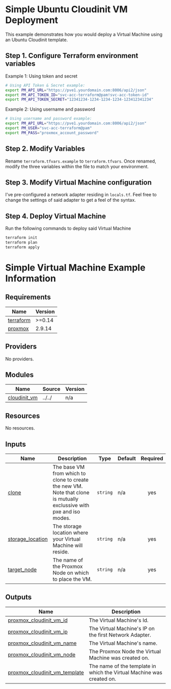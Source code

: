 # Simple Ubuntu Cloudinit VM Deployment
This example demonstrates how you would deploy a Virtual Machine using an Ubuntu Cloudinit template. 

## Step 1. Configure Terraform environment variables

Example 1: Using token and secret
```bash
# Using API Token & Secret example:
export PM_API_URL="https://pve1.yourdomain.com:8006/api2/json"
export PM_API_TOKEN_ID="svc-acc-terraform@pam!svc-acc-token-id"
export PM_API_TOKEN_SECRET="12341234-1234-1234-1234-123412341234"
```

Example 2: Using username and password
```bash
# Using username and password example:
export PM_API_URL="https://pve1.yourdomain.com:8006/api2/json"
export PM_USER="svc-acc-terraform@pam"
export PM_PASS="proxmox_account_password"
```

## Step 2. Modify Variables

Rename `terraform.tfvars.example` to `terraform.tfvars`. Once renamed, modify the three variables within the file to match your environment.


## Step 3. Modify Virtual Machine configuration

I've pre-configured a network adapter residing in `locals.tf`. Feel free to change the settings of said adapter to get a feel of the syntax. 

## Step 4. Deploy Virtual Machine

Run the following commands to deploy said Virtual Machine
```bash
terraform init
terraform plan
terraform apply
```

# Simple Virtual Machine Example Information

<!-- BEGINNING OF PRE-COMMIT-TERRAFORM DOCS HOOK -->
## Requirements

| Name | Version |
|------|---------|
| <a name="requirement_terraform"></a> [terraform](#requirement\_terraform) | >=0.14 |
| <a name="requirement_proxmox"></a> [proxmox](#requirement\_proxmox) | 2.9.14 |

## Providers

No providers.

## Modules

| Name | Source | Version |
|------|--------|---------|
| <a name="module_cloudinit_vm"></a> [cloudinit\_vm](#module\_cloudinit\_vm) | ../../ | n/a |

## Resources

No resources.

## Inputs

| Name | Description | Type | Default | Required |
|------|-------------|------|---------|:--------:|
| <a name="input_clone"></a> [clone](#input\_clone) | The base VM from which to clone to create the new VM. Note that clone is mutually exclussive with pxe and iso modes. | `string` | n/a | yes |
| <a name="input_storage_location"></a> [storage\_location](#input\_storage\_location) | The storage location where your Virtual Machine will reside. | `string` | n/a | yes |
| <a name="input_target_node"></a> [target\_node](#input\_target\_node) | The name of the Proxmox Node on which to place the VM. | `string` | n/a | yes |

## Outputs

| Name | Description |
|------|-------------|
| <a name="output_proxmox_cloudinit_vm_id"></a> [proxmox\_cloudinit\_vm\_id](#output\_proxmox\_cloudinit\_vm\_id) | The Virtual Machine's Id. |
| <a name="output_proxmox_cloudinit_vm_ip"></a> [proxmox\_cloudinit\_vm\_ip](#output\_proxmox\_cloudinit\_vm\_ip) | The Virtual Machine's IP on the first Network Adapter. |
| <a name="output_proxmox_cloudinit_vm_name"></a> [proxmox\_cloudinit\_vm\_name](#output\_proxmox\_cloudinit\_vm\_name) | The Virtual Machine's name. |
| <a name="output_proxmox_cloudinit_vm_node"></a> [proxmox\_cloudinit\_vm\_node](#output\_proxmox\_cloudinit\_vm\_node) | The Proxmox Node the Virtual Machine was created on. |
| <a name="output_proxmox_cloudinit_vm_template"></a> [proxmox\_cloudinit\_vm\_template](#output\_proxmox\_cloudinit\_vm\_template) | The name of the template in which the Virtual Machine was created on. |
<!-- END OF PRE-COMMIT-TERRAFORM DOCS HOOK -->
